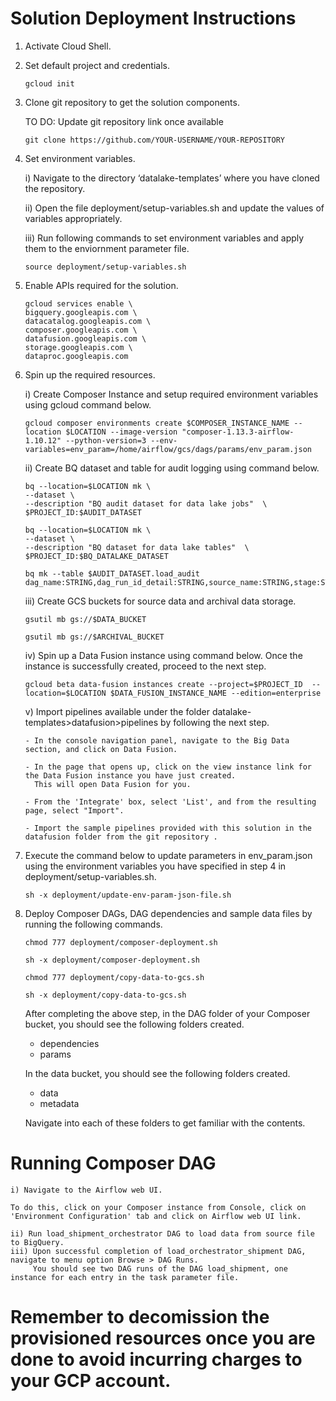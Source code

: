 # Solution Deployment Instructions

1. Activate Cloud Shell.

2. Set default project and credentials.

    ```shell script
    gcloud init
    ```
3. Clone git repository to get the solution components.

    TO DO: Update git repository link once available

    ```shell script
    git clone https://github.com/YOUR-USERNAME/YOUR-REPOSITORY
    ```

4. Set environment variables.

    i) Navigate to the directory ‘datalake-templates’ where you have cloned the repository.

    ii) Open the file deployment/setup-variables.sh and update the values of variables appropriately.

    iii) Run following commands to set environment variables and apply them to the enviornment parameter file.

    ```shell script
    source deployment/setup-variables.sh
    ```

5. Enable APIs required for the solution.

    ```shell script
    gcloud services enable \
    bigquery.googleapis.com \
    datacatalog.googleapis.com \
    composer.googleapis.com \
    datafusion.googleapis.com \
    storage.googleapis.com \
    dataproc.googleapis.com
    ```

6. Spin up the required resources.

    i) Create Composer Instance and setup required environment variables using gcloud command below.

    ```shell script
    gcloud composer environments create $COMPOSER_INSTANCE_NAME --location $LOCATION --image-version "composer-1.13.3-airflow-1.10.12" --python-version=3 --env-variables=env_param=/home/airflow/gcs/dags/params/env_param.json
    ```

    ii) Create BQ dataset and table for audit logging using command below.

    ```shell script
    bq --location=$LOCATION mk \
    --dataset \
    --description "BQ audit dataset for data lake jobs"  \
    $PROJECT_ID:$AUDIT_DATASET

    bq --location=$LOCATION mk \
    --dataset \
    --description "BQ dataset for data lake tables"  \
    $PROJECT_ID:$BQ_DATALAKE_DATASET

    bq mk --table $AUDIT_DATASET.load_audit dag_name:STRING,dag_run_id_detail:STRING,source_name:STRING,stage:STRING,status:STRING,dag_exec_ts:TIMESTAMP,task_end_ts:TIMESTAMP,log_insert_ts:TIMESTAMP
    ```

    iii) Create GCS buckets for source data and archival data storage.

    ```shell script
    gsutil mb gs://$DATA_BUCKET

    gsutil mb gs://$ARCHIVAL_BUCKET
    ```

    iv) Spin up a Data Fusion instance using command below. 
    Once the instance is successfully created, proceed to the next step.

    ```shell script
    gcloud beta data-fusion instances create --project=$PROJECT_ID  --location=$LOCATION $DATA_FUSION_INSTANCE_NAME --edition=enterprise
    ```


    v) Import pipelines available under the folder datalake-templates>datafusion>pipelines by following the next step.

       - In the console navigation panel, navigate to the Big Data section, and click on Data Fusion. 
    
       - In the page that opens up, click on the view instance link for the Data Fusion instance you have just created.
         This will open Data Fusion for you.
    
       - From the 'Integrate' box, select 'List', and from the resulting page, select "Import".
    
       - Import the sample pipelines provided with this solution in the datafusion folder from the git repository .

8. Execute the command below to update parameters in env_param.json using the environment variables you have specified in step 4 in deployment/setup-variables.sh.

    ```shell script
    sh -x deployment/update-env-param-json-file.sh
    ```

9. Deploy Composer DAGs, DAG dependencies and sample data files by running the following commands.

    ```shell script
    chmod 777 deployment/composer-deployment.sh
    
    sh -x deployment/composer-deployment.sh
    
    chmod 777 deployment/copy-data-to-gcs.sh
    
    sh -x deployment/copy-data-to-gcs.sh
    ```

    After completing the above step, in the DAG folder of your Composer bucket, you should see the following folders created.

    - dependencies
    - params

    In the data bucket, you should see the following folders created.

    - data
    - metadata
    
    Navigate into each of these folders to get familiar with the contents.


# Running Composer DAG

    i) Navigate to the Airflow web UI.

    To do this, click on your Composer instance from Console, click on 'Environment Configuration' tab and click on Airflow web UI link.

    ii) Run load_shipment_orchestrator DAG to load data from source file to BigQuery.
    iii) Upon successful completion of load_orchestrator_shipment DAG, navigate to menu option Browse > DAG Runs. 
         You should see two DAG runs of the DAG load_shipment, one instance for each entry in the task parameter file.

# Remember to decomission the provisioned resources once you are done to avoid incurring charges to your GCP account.